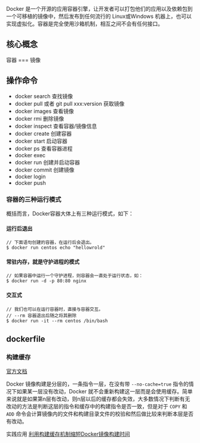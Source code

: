 Docker 是一个开源的应用容器引擎，让开发者可以打包他们的应用以及依赖包到一个可移植的镜像中，然后发布到任何流行的 Linux或Windows 机器上，也可以实现虚拟化。容器是完全使用沙箱机制，相互之间不会有任何接口。

## 核心概念
容器 === 镜像

## 操作命令
- docker search 查找镜像
- docker pull 或者 git pull xxx:version 获取镜像
- docker images 查看镜像
- docker rmi 删除镜像
- docker inspect 查看容器/镜像信息
- docker create 创建容器
- docker start 启动容器
- docker ps 查看容器进程
- docker exec
- docker run 创建并启动容器
- docker commit 创建镜像
- docker login
- docker push

### 容器的三种运行模式
概括而言，Docker容器大体上有三种运行模式，如下：

#### 运行后退出
```
// 下面语句创建的容器，在运行后会退出。
$ docker run centos echo "hellowrold"
```

#### 常驻内存，就是守护进程的模式
```
// 如果容器中运行一个守护进程，则容器会一直处于运行状态，如：
$ docker run -d -p 80:80 nginx
```

#### 交互式
```
// 我们也可以在运行容器时，直接与容器交互。 
// --rm 容器退出后随之将其删除
$ docker run -it --rm centos /bin/bash
```

## dockerfile

### 构建缓存

[官方文档](https://docs.docker.com/develop/develop-images/dockerfile_best-practices/#leverage-build-cache)

Docker 镜像构建是分层的，一条指令一层，在没有带 `--no-cache=true` 指令的情况下如果某一层没有改动，Docker 就不会重新构建这一层而是会使用缓存。简单来说就是如果第n层有改动，则n层以后的缓存都会失效，大多数情况下判断有无改动的方法是判断这层的指令和缓存中的构建指令是否一致，但是对于 `COPY` 和 `ADD` 命令会计算镜像内的文件和构建目录文件的校验和然后做比较来判断本层是否有改动。

实践应用 [利用构建缓存机制缩短Docker镜像构建时间](https://segmentfault.com/a/1190000018222648)
